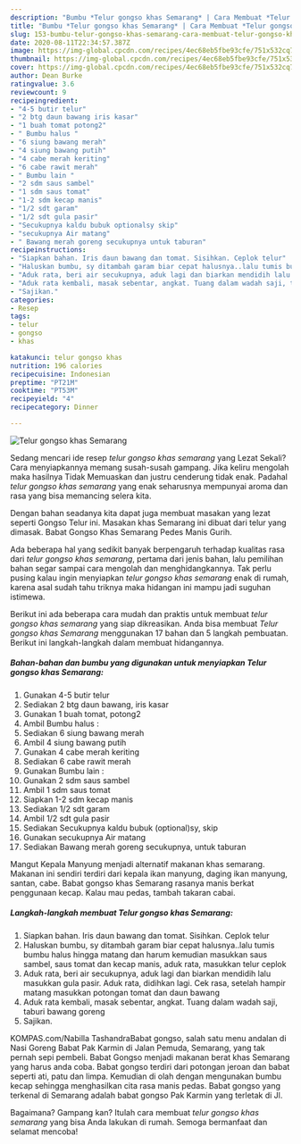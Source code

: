 ```yaml
---
description: "Bumbu *Telur gongso khas Semarang* | Cara Membuat *Telur gongso khas Semarang* Yang Enak Banget"
title: "Bumbu *Telur gongso khas Semarang* | Cara Membuat *Telur gongso khas Semarang* Yang Enak Banget"
slug: 153-bumbu-telur-gongso-khas-semarang-cara-membuat-telur-gongso-khas-semarang-yang-enak-banget
date: 2020-08-11T22:34:57.387Z
image: https://img-global.cpcdn.com/recipes/4ec68eb5fbe93cfe/751x532cq70/telur-gongso-khas-semarang-foto-resep-utama.jpg
thumbnail: https://img-global.cpcdn.com/recipes/4ec68eb5fbe93cfe/751x532cq70/telur-gongso-khas-semarang-foto-resep-utama.jpg
cover: https://img-global.cpcdn.com/recipes/4ec68eb5fbe93cfe/751x532cq70/telur-gongso-khas-semarang-foto-resep-utama.jpg
author: Dean Burke
ratingvalue: 3.6
reviewcount: 9
recipeingredient:
- "4-5 butir telur"
- "2 btg daun bawang iris kasar"
- "1 buah tomat potong2"
- " Bumbu halus "
- "6 siung bawang merah"
- "4 siung bawang putih"
- "4 cabe merah keriting"
- "6 cabe rawit merah"
- " Bumbu lain "
- "2 sdm saus sambel"
- "1 sdm saus tomat"
- "1-2 sdm kecap manis"
- "1/2 sdt garam"
- "1/2 sdt gula pasir"
- "Secukupnya kaldu bubuk optionalsy skip"
- "secukupnya Air matang"
- " Bawang merah goreng secukupnya untuk taburan"
recipeinstructions:
- "Siapkan bahan. Iris daun bawang dan tomat. Sisihkan. Ceplok telur"
- "Haluskan bumbu, sy ditambah garam biar cepat halusnya..lalu tumis bumbu halus hingga matang dan harum kemudian masukkan saus sambel, saus tomat dan kecap manis, aduk rata, masukkan telur ceplok"
- "Aduk rata, beri air secukupnya, aduk lagi dan biarkan mendidih lalu masukkan gula pasir. Aduk rata, didihkan lagi. Cek rasa, setelah hampir matang masukkan potongan tomat dan daun bawang"
- "Aduk rata kembali, masak sebentar, angkat. Tuang dalam wadah saji, taburi bawang goreng"
- "Sajikan."
categories:
- Resep
tags:
- telur
- gongso
- khas

katakunci: telur gongso khas 
nutrition: 196 calories
recipecuisine: Indonesian
preptime: "PT21M"
cooktime: "PT53M"
recipeyield: "4"
recipecategory: Dinner

---
```



![*Telur gongso khas Semarang*](https://img-global.cpcdn.com/recipes/4ec68eb5fbe93cfe/751x532cq70/telur-gongso-khas-semarang-foto-resep-utama.jpg)

Sedang mencari ide resep *telur gongso khas semarang* yang Lezat Sekali? Cara menyiapkannya memang susah-susah gampang. Jika keliru mengolah maka hasilnya Tidak Memuaskan dan justru cenderung tidak enak. Padahal *telur gongso khas semarang* yang enak seharusnya mempunyai aroma dan rasa yang bisa memancing selera kita.

Dengan bahan seadanya kita dapat juga membuat masakan yang lezat seperti Gongso Telur ini. Masakan khas Semarang ini dibuat dari telur yang dimasak. Babat Gongso Khas Semarang Pedes Manis Gurih.

Ada beberapa hal yang sedikit banyak berpengaruh terhadap kualitas rasa dari *telur gongso khas semarang*, pertama dari jenis bahan, lalu pemilihan bahan segar sampai cara mengolah dan menghidangkannya. Tak perlu pusing kalau ingin menyiapkan *telur gongso khas semarang* enak di rumah, karena asal sudah tahu triknya maka hidangan ini mampu jadi suguhan istimewa.


Berikut ini ada beberapa cara mudah dan praktis untuk membuat *telur gongso khas semarang* yang siap dikreasikan. Anda bisa membuat *Telur gongso khas Semarang* menggunakan 17 bahan dan 5 langkah pembuatan. Berikut ini langkah-langkah dalam membuat hidangannya.

<!--inarticleads1-->

##### Bahan-bahan dan bumbu yang digunakan untuk menyiapkan *Telur gongso khas Semarang*:

1. Gunakan 4-5 butir telur
1. Sediakan 2 btg daun bawang, iris kasar
1. Gunakan 1 buah tomat, potong2
1. Ambil  Bumbu halus :
1. Sediakan 6 siung bawang merah
1. Ambil 4 siung bawang putih
1. Gunakan 4 cabe merah keriting
1. Sediakan 6 cabe rawit merah
1. Gunakan  Bumbu lain :
1. Gunakan 2 sdm saus sambel
1. Ambil 1 sdm saus tomat
1. Siapkan 1-2 sdm kecap manis
1. Sediakan 1/2 sdt garam
1. Ambil 1/2 sdt gula pasir
1. Sediakan Secukupnya kaldu bubuk (optional)sy, skip
1. Gunakan secukupnya Air matang
1. Sediakan  Bawang merah goreng secukupnya, untuk taburan


Mangut Kepala Manyung menjadi alternatif makanan khas semarang. Makanan ini sendiri terdiri dari kepala ikan manyung, daging ikan manyung, santan, cabe. Babat gongso khas Semarang rasanya manis berkat penggunaan kecap. Kalau mau pedas, tambah takaran cabai. 

<!--inarticleads2-->

##### Langkah-langkah membuat *Telur gongso khas Semarang*:

1. Siapkan bahan. Iris daun bawang dan tomat. Sisihkan. Ceplok telur
1. Haluskan bumbu, sy ditambah garam biar cepat halusnya..lalu tumis bumbu halus hingga matang dan harum kemudian masukkan saus sambel, saus tomat dan kecap manis, aduk rata, masukkan telur ceplok
1. Aduk rata, beri air secukupnya, aduk lagi dan biarkan mendidih lalu masukkan gula pasir. Aduk rata, didihkan lagi. Cek rasa, setelah hampir matang masukkan potongan tomat dan daun bawang
1. Aduk rata kembali, masak sebentar, angkat. Tuang dalam wadah saji, taburi bawang goreng
1. Sajikan.


KOMPAS.com/Nabilla TashandraBabat gongso, salah satu menu andalan di Nasi Goreng Babat Pak Karmin di Jalan Pemuda, Semarang, yang tak pernah sepi pembeli. Babat Gongso menjadi makanan berat khas Semarang yang harus anda coba. Babat gongso terdiri dari potongan jeroan dan babat seperti ati, patu dan limpa. Kemudian di olah dengan mengunakan bumbu kecap sehingga menghasilkan cita rasa manis pedas. Babat gongso yang terkenal di Semarang adalah babat gongso Pak Karmin yang terletak di Jl. 

Bagaimana? Gampang kan? Itulah cara membuat *telur gongso khas semarang* yang bisa Anda lakukan di rumah. Semoga bermanfaat dan selamat mencoba!
